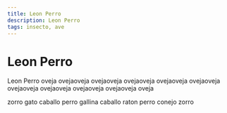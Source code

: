 ```yaml
---
title: Leon Perro
description: Leon Perro
tags: insecto, ave
---
```


# Leon Perro

Leon Perro oveja ovejaoveja ovejaoveja ovejaoveja ovejaoveja ovejaoveja ovejaoveja ovejaoveja ovejaoveja ovejaoveja oveja

zorro gato caballo perro gallina caballo raton perro conejo zorro